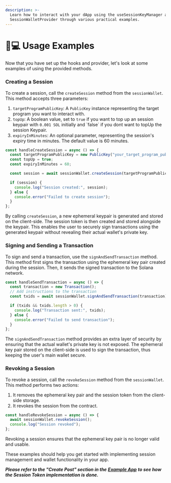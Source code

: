 ```yaml
---
description: >-
  Learn how to interact with your dApp using the useSessionKeyManager and
  SessionWalletProvider through various practical examples.
---
```


# 🧑💻 Usage Examples

Now that you have set up the hooks and provider, let's look at some examples of using the provided methods.

### Creating a Session

To create a session, call the `createSession` method from the `sessionWallet`. This method accepts three parameters:

1. `targetProgramPublicKey`: A `PublicKey` instance representing the target program you want to interact with.
2. `topUp`: A boolean value, set to `true` if you want to top up an session keypair with `0.001 SOL` initially and \`false\` if you dont want to topUp the session Keypair.
3. `expiryInMinutes`: An optional parameter, representing the session's expiry time in minutes. The default value is 60 minutes.

```typescript
const handleCreateSession = async () => {
  const targetProgramPublicKey = new PublicKey("your_target_program_public_key");
  const topUp = true;
  const expiryInMinutes = 60;

  const session = await sessionWallet.createSession(targetProgramPublicKey, topUp, expiryInMinutes);

  if (session) {
    console.log("Session created:", session);
  } else {
    console.error("Failed to create session");
  }
};

```

By calling `createSession`, a new ephemeral keypair is generated and stored on the client-side. The session token is then created and stored alongside the keypair. This enables the user to securely sign transactions using the generated keypair without revealing their actual wallet's private key.

### Signing and Sending a Transaction

To sign and send a transaction, use the `signAndSendTransaction` method. This method first signs the transaction using the ephemeral key pair created during the session. Then, it sends the signed transaction to the Solana network.

```typescript
const handleSendTransaction = async () => {
  const transaction = new Transaction();
  // Add instructions to the transaction
  const txids = await sessionWallet.signAndSendTransaction(transaction);

  if (txids && txids.length > 0) {
    console.log("Transaction sent:", txids);
  } else {
    console.error("Failed to send transaction");
  }
};

```

The `signAndSendTransaction` method provides an extra layer of security by ensuring that the actual wallet's private key is not exposed. The ephemeral key pair stored on the client-side is used to sign the transaction, thus keeping the user's main wallet secure.

### Revoking a Session

To revoke a session, call the `revokeSession` method from the `sessionWallet`. This method performs two actions:

1. It removes the ephemeral key pair and the session token from the client-side storage.
2. It revokes the session from the contract.

```typescript
const handleRevokeSession = async () => {
  await sessionWallet.revokeSession();
  console.log("Session revoked");
};
```

Revoking a session ensures that the ephemeral key pair is no longer valid and usable.

These examples should help you get started with implementing session management and wallet functionality in your app.

_**Please refer to the "Create Post" section in the**_ [_**Example App**_](https://github.com/gumhq/gum-example-app) _**to see how the Session Token implementation is done.**_
